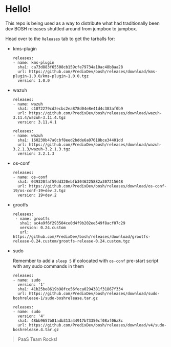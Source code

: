 # Hello!

This repo is being used as a way to distribute what had traditionally been dev BOSH releases shuttled around from jumpbox to jumpbox.

Head over to the `Releases` tab to get the tarballs for:

 - kms-plugin

   ```
   releases:
   - name: kms-plugin
     sha1: ca73d883f65508cb159cfe79734a10ac48b8aa28
     url: https://github.com/PredixDev/bosh/releases/download/kms-plugin-1.0.0/kms-plugin-1.0.0.tgz
     version: 1.0.0
   ```
  
 - wazuh

   ```
   releases:
   - name: wazuh
     sha1: c1072279cd2ecbc2ea878d04e8e41d4c383af0b9
     url: https://github.com/PredixDev/bosh/releases/download/wazuh-3.11.4/wazuh-3.11.4.tgz
     version: 3.11.4.1
   ```
   
   ```
   releases:
   - name: wazuh
     sha1: 160230b47a0cbf8eed2bdde6a07618bce34401dd
     url: https://github.com/PredixDev/bosh/releases/download/wazuh-3.2.1.3/wazuh-3.2.1.3.tgz
     version: 3.2.1.3
   ```

 - os-conf

   ```
   releases:
   - name: os-conf
     sha1: 039320faf59dd320ebfb3046225882a307215648
     url: https://github.com/PredixDev/bosh/releases/download/os-conf-19/os-conf-19+dev.2.tgz 
     version: 19+dev.2
   ```


 - grootfs

   ```
   releases:
    - name: grootfs
      sha1: ac4a9f6f293504ce0d4f9b202ee549f8acf07c29
      version: 0.24.custom
      url: https://github.com/PredixDev/bosh/releases/download/grootfs-release-0.24.custom/grootfs-release-0.24.custom.tgz 
   ```



 - sudo
  
   Remember to add a `sleep 5` if colocated with `os-conf` pre-start script with any sudo commands in them

   ```
   releases:
   - name: sudo
     version: '1'
     sha1: 41b25be8619b98fce56feca0294381f31867f334
     url: https://github.com/PredixDev/bosh/releases/download/sudo-boshrelease-1/sudo-boshrelease.tar.gz 
   ```

   ```
   releases:
   - name: sudo
     version: '4'
     sha1: 48bb9657b81adb313a44917b73350cf08af06a8c
     url: https://github.com/PredixDev/bosh/releases/download/v4/sudo-boshrelease.4.tar.gz
   ```


> PaaS Team Rocks!
